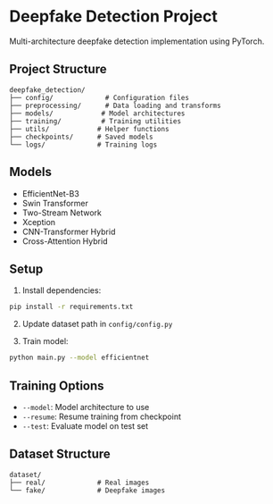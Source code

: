 # Deepfake Detection Project

Multi-architecture deepfake detection implementation using PyTorch.

## Project Structure

```
deepfake_detection/
├── config/             # Configuration files
├── preprocessing/      # Data loading and transforms
├── models/            # Model architectures
├── training/          # Training utilities
├── utils/            # Helper functions
├── checkpoints/      # Saved models
└── logs/             # Training logs
```

## Models

- EfficientNet-B3
- Swin Transformer
- Two-Stream Network
- Xception
- CNN-Transformer Hybrid
- Cross-Attention Hybrid

## Setup

1. Install dependencies:

```bash
pip install -r requirements.txt
```

2. Update dataset path in `config/config.py`

3. Train model:

```bash
python main.py --model efficientnet
```

## Training Options

- `--model`: Model architecture to use
- `--resume`: Resume training from checkpoint
- `--test`: Evaluate model on test set

## Dataset Structure

```
dataset/
├── real/             # Real images
└── fake/             # Deepfake images
```
